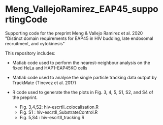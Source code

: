 # Meng_VallejoRamirez_EAP45_supportingCode

 Supporting code for the preprint Meng & Vallejo Ramirez et al. 2020 "Distinct domain requirements for EAP45 in HIV budding, late endosomal recruitment, and cytokinesis"

 This repository includes:

 * Matlab code used to perform the nearest-neighbour analysis on the fixed HeLa and HAP1-EAP45KO cells

 * Matlab code used to analyse the single particle tracking data output by TrackMate (Tinevez et al. 2017)

 * R code used to generate the the plots in Fig. 3, 4, 5, S1, S2, and S4 of the preprint.
    * Fig. 3,4,S2: hiv-escrtII_colocalisation.R
    * Fig. S1    : hiv-escrtII_SubstrateControl.R
    * Fig. 5,S4  : hiv-escrtII_tracking.R
